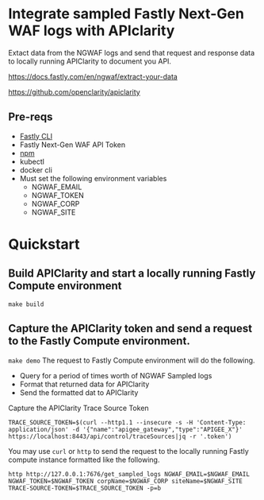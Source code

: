 # Integrate sampled Fastly Next-Gen WAF logs with APIclarity
Extact data from the NGWAF logs and send that request and response data to locally running APIClarity to document you API.

https://docs.fastly.com/en/ngwaf/extract-your-data

https://github.com/openclarity/apiclarity

## Pre-reqs

* [Fastly CLI](https://developer.fastly.com/learning/tools/cli/#installing)
* Fastly Next-Gen WAF API Token
* [npm](https://www.npmjs.com/)
* kubectl
* docker cli
* Must set the following environment variables
    * NGWAF_EMAIL 
    * NGWAF_TOKEN 
    * NGWAF_CORP 
    * NGWAF_SITE


# Quickstart

## Build APIClarity and start a locally running Fastly Compute environment
`make build`

## Capture the APIClarity token and send a request to the Fastly Compute environment.
`make demo`
The request to Fastly Compute environment will do the following. 
* Query for a period of times worth of NGWAF Sampled logs
* Format that returned data for APIClarity
* Send the formatted dat to APIClarity

Capture the APIClarity Trace Source Token
```
TRACE_SOURCE_TOKEN=$(curl --http1.1 --insecure -s -H 'Content-Type: application/json' -d '{"name":"apigee_gateway","type":"APIGEE_X"}' https://localhost:8443/api/control/traceSources|jq -r '.token')
```

You may use `curl` or `http` to send the request to the locally running Fastly compute instance formatted like the following.

```
http http://127.0.0.1:7676/get_sampled_logs NGWAF_EMAIL=$NGWAF_EMAIL NGWAF_TOKEN=$NGWAF_TOKEN corpName=$NGWAF_CORP siteName=$NGWAF_SITE TRACE-SOURCE-TOKEN=$TRACE_SOURCE_TOKEN -p=b
```
